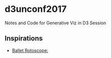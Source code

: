 # d3unconf2017
Notes and Code for Generative Viz in D3 Session



## Inspirations
* [Ballet Rotoscope:](https://www.youtube.com/watch?v=yzJk6ww3LD0)
